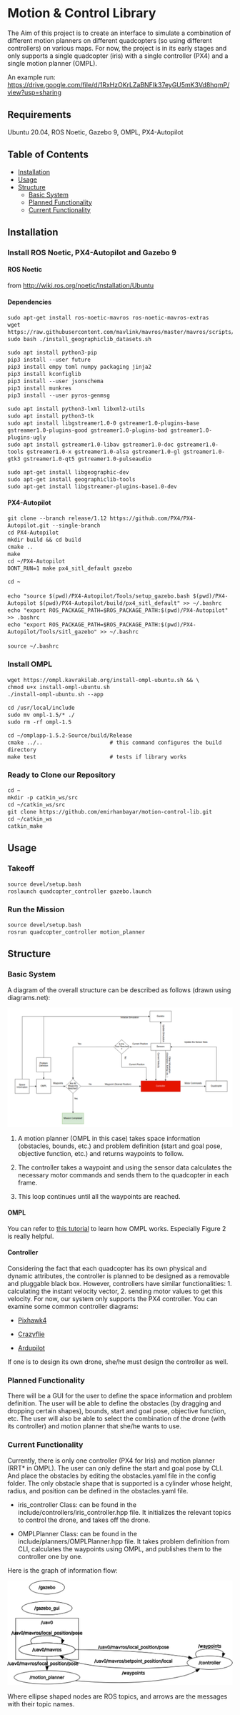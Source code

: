 # Motion & Control Library

The Aim of this project is to create an interface to simulate a combination of different motion planners on different quadcopters (so using different controllers) on various maps. For now, the project is in its early stages and only supports a single quadcopter (iris) with a single controller (PX4) and a single motion planner (OMPL). 

An example run: https://drive.google.com/file/d/1RxHzOKrLZaBNFIk37eyGU5mK3Vd8hqmP/view?usp=sharing

## Requirements
Ubuntu 20.04, ROS Noetic, Gazebo 9, OMPL, PX4-Autopilot

## Table of Contents

- [Installation](#installation)
- [Usage](#usage)
- [Structure](#structure)
    - [Basic System](#basic-system)
    - [Planned Functionality](#planned-functionality)
    - [Current Functionality](#current-functionality)

## Installation <a name="installation"></a>

### Install ROS Noetic, PX4-Autopilot and Gazebo 9

#### ROS Noetic

from http://wiki.ros.org/noetic/Installation/Ubuntu

#### Dependencies

```
sudo apt-get install ros-noetic-mavros ros-noetic-mavros-extras
wget https://raw.githubusercontent.com/mavlink/mavros/master/mavros/scripts/install_geographiclib_datasets.sh
sudo bash ./install_geographiclib_datasets.sh  
```
```
sudo apt install python3-pip
pip3 install --user future
pip3 install empy toml numpy packaging jinja2
pip3 install kconfiglib
pip3 install --user jsonschema
pip3 install munkres
pip3 install --user pyros-genmsg
```
```
sudo apt install python3-lxml libxml2-utils
sudo apt install python3-tk
sudo apt install libgstreamer1.0-0 gstreamer1.0-plugins-base gstreamer1.0-plugins-good gstreamer1.0-plugins-bad gstreamer1.0-plugins-ugly
sudo apt install gstreamer1.0-libav gstreamer1.0-doc gstreamer1.0-tools gstreamer1.0-x gstreamer1.0-alsa gstreamer1.0-gl gstreamer1.0-gtk3 gstreamer1.0-qt5 gstreamer1.0-pulseaudio
```
```
sudo apt-get install libgeographic-dev
sudo apt-get install geographiclib-tools
sudo apt-get install libgstreamer-plugins-base1.0-dev
```

#### PX4-Autopilot

```
git clone --branch release/1.12 https://github.com/PX4/PX4-Autopilot.git --single-branch 
cd PX4-Autopilot
mkdir build && cd build
cmake ..
make
cd ~/PX4-Autopilot
DONT_RUN=1 make px4_sitl_default gazebo
```
```
cd ~

echo "source $(pwd)/PX4-Autopilot/Tools/setup_gazebo.bash $(pwd)/PX4-Autopilot $(pwd)/PX4-Autopilot/build/px4_sitl_default" >> ~/.bashrc
echo "export ROS_PACKAGE_PATH=$ROS_PACKAGE_PATH:$(pwd)/PX4-Autopilot" >> .bashrc
echo "export ROS_PACKAGE_PATH=$ROS_PACKAGE_PATH:$(pwd)/PX4-Autopilot/Tools/sitl_gazebo" >> ~/.bashrc

source ~/.bashrc
```

### Install OMPL

```
wget https://ompl.kavrakilab.org/install-ompl-ubuntu.sh && \
chmod u+x install-ompl-ubuntu.sh
./install-ompl-ubuntu.sh --app
```

```
cd /usr/local/include
sudo mv ompl-1.5/* ./
sudo rm -rf ompl-1.5
```

```
cd ~/omplapp-1.5.2-Source/build/Release
cmake ../..                     # this command configures the build directory
make test                       # tests if library works
```

### Ready to Clone our Repository

```
cd ~
mkdir -p catkin_ws/src
cd ~/catkin_ws/src
git clone https://github.com/emirhanbayar/motion-control-lib.git
cd ~/catkin_ws
catkin_make
```

## Usage <a name="usage"></a>

### Takeoff

```
source devel/setup.bash
roslaunch quadcopter_controller gazebo.launch
```

### Run the Mission

```
source devel/setup.bash
rosrun quadcopter_controller motion_planner
```

## Structure <a name="structure"></a>

### Basic System <a name="basic-system"></a>
A diagram of the overall structure can be described as follows (drawn using diagrams.net):

![image](./images/System-Structure.png)

1. A motion planner (OMPL in this case) takes space information (obstacles, bounds, etc.) and problem definition (start and goal pose, objective function, etc.) and returns waypoints to follow.

2. The controller takes a waypoint and using the sensor data calculates the necessary motor commands and sends them to the quadcopter in each frame.

3. This loop continues until all the waypoints are reached.

#### OMPL

You can refer to [this tutorial](https://ieeexplore.ieee.org/stamp/stamp.jsp?tp=&arnumber=6377468) to learn how OMPL works. Especially Figure 2 is really helpful.

#### Controller

Considering the fact that each quadcopter has its own physical and dynamic attributes, the controller is planned to be designed as a removable and pluggable black box. However, controllers have similar functionalities: 1. calculating the instant velocity vector, 2. sending motor values to get this velocity. For now, our system only supports the PX4 controller. You can examine some common controller diagrams:

- [Pixhawk4](https://docs.px4.io/main/en/flight_stack/controller_diagrams.html)

- [Crazyflie](https://www.bitcraze.io/documentation/repository/crazyflie-firmware/master/functional-areas/sensor-to-control/controllers/)

- [Ardupilot](https://ardupilot.org/dev/docs/apmcopter-programming-attitude-control-2.html)

If one is to design its own drone, she/he must design the controller as well.

### Planned Functionality <a name="planned-functionality"></a>

There will be a GUI for the user to define the space information and problem definition. The user will be able to define the obstacles (by dragging and dropping certain shapes), bounds, start and goal pose, objective function, etc. The user will also be able to select the combination of the drone (with its controller) and motion planner that she/he wants to use.

### Current Functionality <a name="current-functionality"></a>

Currently, there is only one controller (PX4 for Iris) and motion planner (RRT* in OMPL). The user can only define the start and goal pose by CLI. And place the obstacles by editing the obstacles.yaml file in the config folder. The only obstacle shape that is supported is a cylinder whose height, radius, and position can be defined in the obstacles.yaml file.

- iris_controller Class: can be found in the include/controllers/iris_controller.hpp file. It initializes the relevant topics to control the drone, and takes off the drone.

- OMPLPlanner Class: can be found in the include/planners/OMPLPlanner.hpp file. It takes problem definition from CLI, calculates the waypoints using OMPL, and publishes them to the controller one by one.

Here is the graph of information flow:


![image](./images/Info-Flow.png)

Where ellipse shaped nodes are ROS topics, and arrows are the messages with their topic names.
